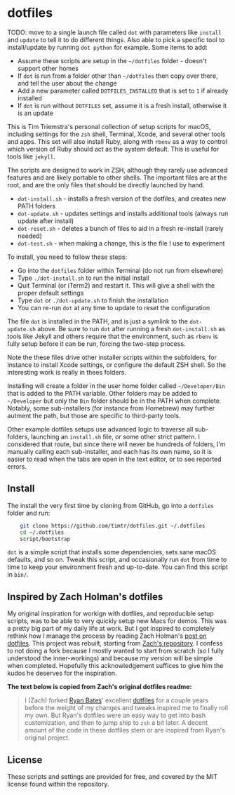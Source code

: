 # dotfiles

TODO:  move to a single launch file called `dot` with parameters like `install` and `update` to tell it to do different things. Also able to pick a specific tool to install/update by running `dot python` for example. Some items to add:

- Assume these scripts are setup in the `~/dotfiles` folder - doesn't support other homes
- If `dot` is run from a folder other than `~/dotfiles` then copy over there, and tell the user about the change
- Add a new parameter called `DOTFILES_INSTALLED` that is set to `1` if already installed
- If `dot` is run without `DOTFILES` set, assume it is a fresh install, otherwise it is an update


This is Tim Triemstra's personal collection of setup scripts for macOS, including settings for the `zsh` shell, Terminal, Xcode, and several other tools and apps. This set will also install Ruby, along with `rbenv` as a way to control which version of Ruby should act as the system default. This is useful for tools like `jekyll`.

The scripts are designed to work in ZSH, although they rarely use advanced features and are likely portable to other shells. The important files are at the root, and are the only files that should be directly launched by hand.

- `dot-install.sh`  - installs a fresh version of the dotfiles, and creates new PATH folders
- `dot-update.sh`  - updates settings and  installs additional tools (always run update after install)
- `dot-reset.sh`  - deletes a bunch of files to aid in a fresh re-install (rarely needed)
- `dot-test.sh` - when making a change, this is the file I use to experiment

To install, you need to follow these steps:
- Go into the `dotfiles` folder within Terminal (do not run from elsewhere)
- Type `./dot-install.sh` to run the initial install
- Quit Terminal (or iTerm2) and restart it. This will give a shell with the proper default settings
- Type `dot` or `./dot-update.sh` to finish the installation
- You can re-run `dot` at any time to update to reset the configuration

The file  `dot` is installed in the PATH, and is just a symlink to the `dot-update.sh` above. Be sure to run `dot` after running a fresh `dot-install.sh` as tools like Jekyll and others require that the environment, such as `rbenv` is fully setup before it can be run, forcing the two-step process.

Note the these files drive other installer scripts within the subfolders, for instance to install Xcode settings, or configure the default ZSH shell. So the interesting work is really in thees folders.

Installing will create a folder in the user home folder called `~/Developer/Bin` that is added to the PATH variable. Other folders may be added to `~/Developer` but only the `Bin` folder should be in the PATH when complete. Notably, some sub-installers (for instance from Homebrew) may further autment the path, but those are specific to third-party tools.

Other example dotfiles setups use advanced logic to traverse all sub-folders, launching an `install.sh` file, or some other strict pattern. I considered that route, but since there will never be hundreds of folders, I'm manually calling each sub-installer, and each has its own name, so it is easier to read when the tabs are open in the text editor, or to see reported errors.



## Install

The install the very first time by cloning from GitHub, go into a `dotfiles` folder and run:

```sh
    git clone https://github.com/timtr/dotfiles.git ~/.dotfiles
    cd ~/.dotfiles
    script/bootstrap
```


`dot` is a simple script that installs some dependencies, sets sane macOS
defaults, and so on. Tweak this script, and occasionally run `dot` from
time to time to keep your environment fresh and up-to-date. You can find
this script in `bin/`.




## Inspired by Zach Holman's dotfiles

My original inspiration for workign with dotfiles, and reproducible setup scripts, was to be able to very quickly setup new Macs for demos. This was a pretty big part of my daily life at work. But I got inspired to completely rethink how I manage the process by reading Zach Holman's [post on dotfiles][1]. This project was rebuilt, starting from [Zach's repository][2]. I confess to not doing a fork because I mostly wanted to start from scratch (so I fully understood the inner-workings) and because my version will be  simple when completed. Hopefully this acknowledgement suffices to give him the kudos he deserves for the inspiration.


**The text below is copied from Zach's original dotfiles readme:**

> I (Zach) forked [Ryan Bates][3]' excellent [dotfiles][4] for a couple years before the weight of my changes and tweaks inspired me to finally roll my own. But Ryan's dotfiles were an easy way to get into bash customization, and then to jump ship to `zsh` a bit later. A decent amount of the code in these dotfiles stem or are inspired from Ryan's original project.


## License

These scripts and settings are provided for free, and covered by the MIT license found within the repository.

[1]:	http://zachholman.com/2010/08/dotfiles-are-meant-to-be-forked/
[2]:	https://github.com/holman/dotfiles/
[3]:	http://github.com/ryanb
[4]:	http://github.com/ryanb/dotfiles